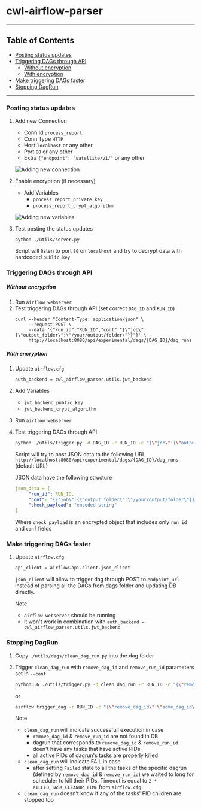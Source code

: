 # cwl-airflow-parser

---

## Table of Contents

* [Posting status updates](#posting-status-updates)
* [Triggering DAGs through API](#triggering-dags-through-api)
  * [Without encryption](#without-encryption)
  * [With encryption](#with-encryption)
* [Make triggering DAGs faster](#make-triggering-dags-faster)
* [Stopping DagRun](#stopping-dagrun)

---

### Posting status updates
1. Add new Connection
    - Conn Id `process_report`
    - Conn Type `HTTP`
    - Host `localhost` or any other
    - Port `80` or any other
    - Extra `{"endpoint": "satellite/v1/"` or any other
    
    ![Adding new connection](https://raw.githubusercontent.com/michael-kotliar/cwl-airflow-parser/master/docs/connection.png)
    
2. Enable encryption (if necessary)
    - Add Variables
        - `process_report_private_key`
        - `process_report_crypt_algorithm`
    
    ![Adding new variables](https://raw.githubusercontent.com/michael-kotliar/cwl-airflow-parser/master/docs/variables.png)

3. Test posting the status updates
   ```
   python ./utils/server.py
   ```
   Script will listen to port `80` on `localhost` and try to decrypt data with hardcoded `public_key`


### Triggering DAGs through API
##### Without encryption
1. Run `airflow webserver`
2. Test triggering DAGs through API (set correct `DAG_ID` and `RUN_ID`)
   ```
   curl --header "Content-Type: application/json" \
        --request POST \
        --data '{"run_id":"RUN_ID","conf":"{\"job\":{\"output_folder\":\"/your/output/folder\"}}"}' \
        http://localhost:8080/api/experimental/dags/{DAG_ID}/dag_runs
   ```

##### With encryption
1. Update `airflow.cfg`
   ```
   auth_backend = cwl_airflow_parser.utils.jwt_backend
   ```
2. Add Variables
    - `jwt_backend_public_key`
    - `jwt_backend_crypt_algorithm`

3. Run `airflow webserver`

4. Test triggering DAGs through API
   ```bash
   python ./utils/trigger.py -d DAG_ID -r RUN_ID -c "{\"job\":{\"output_folder\":\"/your/output/folder\"}}"
   ```
   Script will try to post JSON data to the following URL
   `http://localhost:8080/api/experimental/dags/{DAG_ID}/dag_runs` (default URL)
   
   JSON data have the following structure
   ```yaml
   json_data = {
        "run_id": RUN_ID,
        "conf": "{\"job\":{\"output_folder\":\"/your/output/folder\"}}"
        "check_payload": "encoded string"
   }
   ```
   Where `check_payload` is an encrypted object that includes only `run_id` and `conf` fields
   
   
### Make triggering DAGs faster
1. Update `airflow.cfg`
   ```bash
   api_client = airflow.api.client.json_client
   ```
   
   `json_client` will allow to trigger dag through POST to `endpoint_url` instead of parsing all the DAGs from dags folder and
    updating DB directly.
    
    Note
    - `airflow webserver` should be running
    - it won't work in combination with `auth_backend = cwl_airflow_parser.utils.jwt_backend`
 
 
### Stopping DagRun 
1. Copy `./utils/dags/clean_dag_run.py` into the dag folder
2. Trigger `clean_dag_run` with `remove_dag_id` and `remove_run_id` parameters set in `--conf`
   ```bash
   python3.6 ./utils/trigger.py -d clean_dag_run -r RUN_ID -c "{\"remove_dag_id\":\"some_dag_id\", \"remove_run_id\":\"some_run_id\"}"
   ```
   or
   ```bash
   airflow trigger_dag -r RUN_ID -c "{\"remove_dag_id\":\"some_dag_id\", \"remove_run_id\":\"some_run_id\"}" clean_dag_run
   ```
   
   Note
   - `clean_dag_run` will indicate successfull execution in case
        - `remove_dag_id` & `remove_run_id` are not found in DB
        - dagrun that corresponds to `remove_dag_id` & `remove_run_id` doen't have any tasks that
          have active PIDs
        - all active PIDs of dagrun's tasks are properly killed
   - `clean_dag_run` will indicate FAIL in case
        - after setting `Failed` state to all the tasks of the specific dagrun (defined by `remove_dag_id` & `remove_run_id`)
        we waited to long for scheduler to kill their PIDs. Timeout is equal to `2 * KILLED_TASK_CLEANUP_TIME` from
        `airflow.cfg`
   - `clean_dag_run` doesn't know if any of the tasks' PID children are stopped too 
        